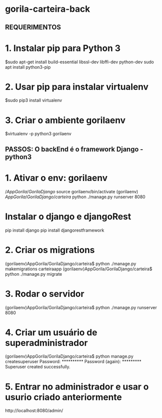 # gorila-carteira-back

## REQUERIMENTOS
# 1. Instalar pip para Python 3
$sudo apt-get install build-essential libssl-dev libffi-dev python-dev
sudo apt install python3-pip
# 2. Usar pip para instalar virtualenv
$sudo pip3 install virtualenv 
# 3. Criar o ambiente gorilaenv
$virtualenv -p python3 gorilaenv

## PASSOS: O backEnd é o framework Django - python3
# 1. Ativar o env: gorilaenv
$/AppGorila/GorilaDjango$ source gorilaenv/bin/activate
(gorilaenv)
$AppGorila/GorilaDjango/carteira$ python ./manage.py runserver 8080

# Instalar o django e djangoRest
pip install django
pip install djangorestframework

# 2. Criar os migrations
(gorilaenv)AppGorila/GorilaDjango/carteira$ python ./manage.py makemigrations carteiraapp
(gorilaenv)AppGorila/GorilaDjango/carteira$ python ./manage.py migrate

# 3. Rodar o servidor
(gorilaenv)AppGorila/GorilaDjango/carteira$ python ./manage.py runserver 8080

# 4. Criar um usuário de superadministrador
(gorilaenv)AppGorila/GorilaDjango/carteira$ python manage.py createsuperuser
Password: **********
Password (again): *********
Superuser created successfully.

# 5. Entrar no administrador e usar o usurio criado anteriormente
http://localhost:8080/admin/
